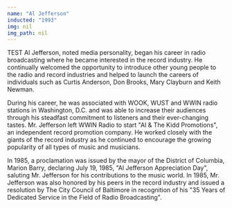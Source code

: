 ```yaml
---
name: "Al Jefferson"
inducted: "1993"
img: nil
img_path: nil
---
```


TEST Al Jefferson, noted media personality, began his career in radio broadcasting where he became interested in the record industry. He continually welcomed the opportunity to introduce other young people to the radio and record industries and helped to launch the careers of individuals such as Curtis Anderson, Don Brooks, Mary Clayburn and Keith Newman.

During his career, he was associated with WOOK, WUST and WWIN radio stations in Washington, D.C. and was able to increase their audiences through his steadfast commitment to listeners and their ever-changing tastes. Mr. Jefferson left WWIN Radio to start "Al & The Kidd Promotions", an independent record promotion company. He worked closely with the giants of the record industry as he continued to encourage the growing popularity of all types of music and musicians.

In 1985, a proclamation was issued by the mayor of the District of Columbia, Marion Barry, declaring July 19, 1985, "Al Jefferson Appreciation Day", saluting Mr. Jefferson for his contributions to the music world. In 1985, Mr. Jefferson was also honored by his peers in the record industry and issued a resolution by The City Council of Baltimore in recognition of his "35 Years of Dedicated Service in the Field of Radio Broadcasting".

